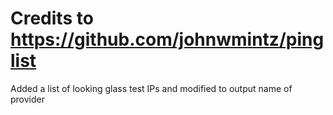 # Credits to https://github.com/johnwmintz/pinglist
Added a list of looking glass test IPs and modified to output name of provider
